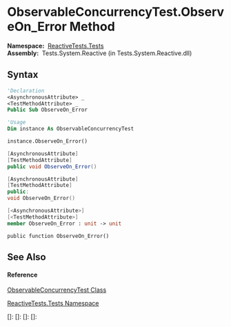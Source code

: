 # ObservableConcurrencyTest.ObserveOn\_Error Method

**Namespace:**  [ReactiveTests.Tests](ReactiveTests.Tests\ReactiveTests.Tests.md)  
**Assembly:**  Tests.System.Reactive (in Tests.System.Reactive.dll)

## Syntax

```vb
'Declaration
<AsynchronousAttribute> _
<TestMethodAttribute> _
Public Sub ObserveOn_Error
```

```vb
'Usage
Dim instance As ObservableConcurrencyTest

instance.ObserveOn_Error()
```

```csharp
[AsynchronousAttribute]
[TestMethodAttribute]
public void ObserveOn_Error()
```

```c++
[AsynchronousAttribute]
[TestMethodAttribute]
public:
void ObserveOn_Error()
```

```fsharp
[<AsynchronousAttribute>]
[<TestMethodAttribute>]
member ObserveOn_Error : unit -> unit 
```

```jscript
public function ObserveOn_Error()
```

## See Also

#### Reference

[ObservableConcurrencyTest Class](ObservableConcurrencyTest\ObservableConcurrencyTest.md)

[ReactiveTests.Tests Namespace](ReactiveTests.Tests\ReactiveTests.Tests.md)

[]: 
[]: 
[]: 
[]: 